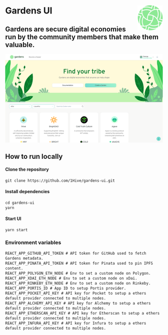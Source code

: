 # Gardens UI <a href="https://gardens.1hive.org/"><img align="right" src=".github/assets/gardens.svg" height="80px" /></a>

## Gardens are secure digital economies run by the community members that make them valuable.

<a href="https://gardens.1hive.org/#/"><img src=".github/assets/screenshot.png" /></a>

## How to run locally

#### Clone the repository

```
git clone https://github.com/1Hive/gardens-ui.git
```

#### Install dependencies

```
cd gardens-ui
yarn
```

#### Start UI

```
yarn start
```

### Environment variables

```
REACT_APP_GITHUB_API_TOKEN # API token for GitHub used to fetch Gardens metadata.
REACT_APP_PINATA_API_TOKEN # API token for Pinata used to pin IPFS content.
REACT_APP_POLYGON_ETH_NODE # Env to set a custom node on Polygon.
REACT_APP_XDAI_ETH_NODE # Env to set a custom node on xDai.
REACT_APP_RINKEBY_ETH_NODE # Env to set a custom node on Rinkeby.
REACT_APP_PORTIS_ID # App ID to setup Portis provider.
REACT_APP_POCKET_API_KEY # API key for Pocket to setup a ethers default provider connected to multiple nodes.
REACT_APP_ALCHEMY_API_KEY # API key for Alchemy to setup a ethers default provider connected to multiple nodes.
REACT_APP_ETHERSCAN_API_KEY # API key for Etherscan to setup a ethers default provider connected to multiple nodes.
REACT_APP_INFURA_API_KEY # API key for Infura to setup a ethers default provider connected to multiple nodes.
```

